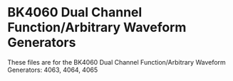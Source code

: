 # BK4060 Dual Channel Function/Arbitrary Waveform Generators
These files are  for the BK4060 Dual Channel Function/Arbitrary Waveform Generators: 4063, 4064, 4065
